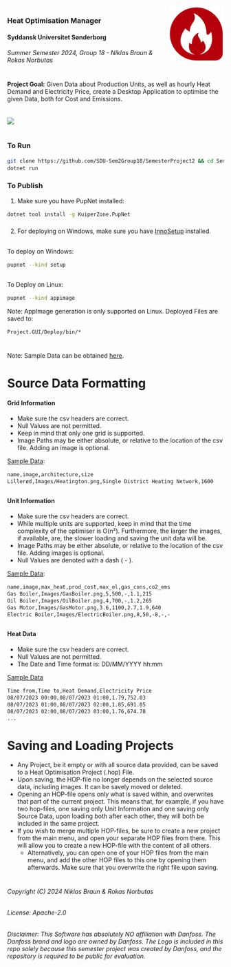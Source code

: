<img align=right src="https://github.com/SDU-Sem2Group18/SemesterProject2/blob/v1.0.0/Project.GUI/Deploy/Project.GUI.128x128.png?raw=true">


<h3> Heat Optimisation Manager</h1>
<h4> Syddansk Universitet Sønderborg</h3>
<h6> Summer Semester 2024, Group 18 - Niklas Braun & Rokas Norbutas</h6>

#

**Project Goal:** Given Data about Production Units, as well as hourly Heat Demand and Electricity Price, create a Desktop Application to optimise the given Data, both for Cost and Emissions.
######
<img align=center src="https://i.imgur.com/pMDjoif.png">

#

### To Run
```bash
git clone https://github.com/SDU-Sem2Group18/SemesterProject2 && cd SemesterProject2/Project.GUI
dotnet run
```

### To Publish

1. Make sure you have PupNet installed: 
```bash
dotnet tool install -g KuiperZone.PupNet
```
###
2. For deploying on Windows, make sure you have [InnoSetup](https://jrsoftware.org/isinfo.php) installed.
##
To deploy on Windows:
```bash
pupnet --kind setup
```
##
To Deploy on Linux:
```bash
pupnet --kind appimage
```
Note: AppImage generation is only supported on Linux.
Deployed Files are saved to:
```
Project.GUI/Deploy/bin/*
```

#
Note: Sample Data can be obtained [here](https://github.com/SDU-Sem2Group18/SemesterProject2/tree/v1.0.1/Sample_Data).

#

# Source Data Formatting
#### Grid Information

- Make sure the csv headers are correct.
- Null Values are not permitted.
- Keep in mind that only one grid is supported.
- Image Paths may be either absolute, or relative to the location of the csv file. Adding an image is optional.

[Sample Data](https://raw.githubusercontent.com/SDU-Sem2Group18/SemesterProject2/v1.0.0/Project/Data/GridInfo.csv):
```csv
name,image,architecture,size
Lillerød,Images/Heatington.png,Single District Heating Network,1600
```
##
#### Unit Information

- Make sure the csv headers are correct.
- While multiple units are supported, keep in mind that the time complexity of the optimiser is O(n²). Furthermore, the larger the images, if available, are, the slower loading and saving the unit data will be.
- Image Paths may be either absolute, or relative to the location of the csv file. Adding images is optional.
- Null Values are denoted with a dash ( - ).

[Sample Data](https://raw.githubusercontent.com/SDU-Sem2Group18/SemesterProject2/v1.0.0/Project/Data/ProductionUnits.csv):
```csv
name,image,max_heat,prod_cost,max_el,gas_cons,co2_ems
Gas Boiler,Images/GasBoiler.png,5,500,-,1.1,215
Oil Boiler,Images/OilBoiler.png,4,700,-,1.2,265
Gas Motor,Images/GasMotor.png,3.6,1100,2.7,1.9,640
Electric Boiler,Images/ElectricBoiler.png,8,50,-8,-,-
```

##
#### Heat Data
- Make sure the csv headers are correct.
- Null Values are not permitted.
- The Date and Time format is: DD/MM/YYYY hh:mm

[Sample Data](https://raw.githubusercontent.com/SDU-Sem2Group18/SemesterProject2/v1.0.0/Project/Data/summer.csv)
```csv
Time from,Time to,Heat Demand,Electricity Price
08/07/2023 00:00,08/07/2023 01:00,1.79,752.03
08/07/2023 01:00,08/07/2023 02:00,1.85,691.05
08/07/2023 02:00,08/07/2023 03:00,1.76,674.78
...
```

##
# Saving and Loading Projects

- Any Project, be it empty or with all source data provided, can be saved to a Heat Optimisation Project (.hop) File.
- Upon saving, the HOP-file no longer depends on the selected source data, including images. It can be savely moved or deleted.
- Opening an HOP-file opens only what is saved within, and overwrites that part of the current project. This means that, for example, if you have two hop-files, one saving only Unit Information and one saving only Source Data, upon loading both after each other, they will both be included in the same project.
- If you wish to merge multiple HOP-files, be sure to create a new project from the main menu, and open your separate HOP files from there. This will allow you to create a new HOP-file with the content of all others.
    - Alternatively, you can open one of your HOP files from the main menu, and add the other HOP files to this one by opening them afterwards. Make sure that you overwrite the right file upon saving.

#

###### Copyright (C) 2024 Niklas Braun & Rokas Norbutas
###### License: Apache-2.0

###### Disclaimer: This Software has absolutely NO affiliation with Danfoss. The Danfoss brand and logo are owned by Danfoss. The Logo is included in this repo solely because this semester project was created by Danfoss, and the repository is required to be public for evaluation.
